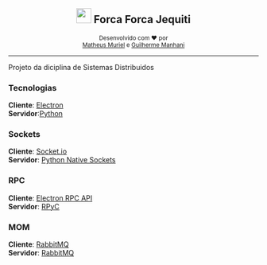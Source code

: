 
<h2 align="center">
<img width="30px" src="https://image.flaticon.com/icons/svg/3004/3004327.svg">
Forca Forca Jequiti  
</h2>

<p align="center">
  <sub>Desenvolvido com ❤︎ por </br>
    <a href="https://github.com/MatheusMuriel">Matheus Muriel</a> e
    <a href="https://github.com/guilhermemanhani">Guilherme Manhani</a> 
    </a>
  </sub>  
</p>


----
Projeto da diciplina de Sistemas Distribuidos


### Tecnologias
**Cliente**: [Electron](https://www.electronjs.org/)  
**Servidor**:[Python](https://www.python.org/)

### Sockets
**Cliente**: [Socket.io](https://socket.io/)  
**Servidor**: [Python Native Sockets](https://docs.python.org/3.3/library/socket.html)  


### RPC
**Cliente**: [Electron RPC API](https://www.npmjs.com/package/electron-rpc-api)  
**Servidor**: [RPyC](https://rpyc.readthedocs.io/en/latest/)


### MOM
**Cliente**: [RabbitMQ](https://www.rabbitmq.com/)  
**Servidor**: [RabbitMQ](https://www.rabbitmq.com/)
